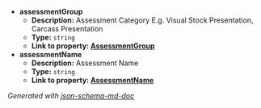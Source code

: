  - <b id="#/properties/assessmentGroup">assessmentGroup</b>
	 - **Description:** Assessment Category E.g. Visual Stock Presentation, Carcass Presentation
	 - **Type:** `string`
	 - <b id="assessmentgroupassessmentgroup">Link to property: [AssessmentGroup](#AssessmentGroup)</b>
 - <b id="#/properties/assessmentName">assessmentName</b>
	 - **Description:** Assessment Name
	 - **Type:** `string`
	 - <b id="assessmentnameassessmentname">Link to property: [AssessmentName](#AssessmentName)</b>

_Generated with [json-schema-md-doc](https://brianwendt.github.io/json-schema-md-doc/)_